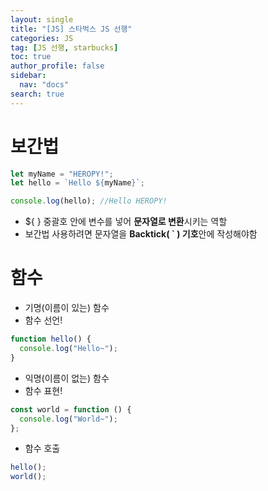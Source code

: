 ```yaml
---
layout: single
title: "[JS] 스타벅스 JS 선행"
categories: JS
tag: [JS 선행, starbucks]
toc: true
author_profile: false
sidebar:
  nav: "docs"
search: true
---
```


# 보간법

```js
let myName = "HEROPY!";
let hello = `Hello ${myName}`;

console.log(hello); //Hello HEROPY!
```

- ${ } 중괄호 안에 변수를 넣어 **문자열로 변환**시키는 역할
- 보간법 사용하려면 문자열을 **Backtick( ` ) 기호**안에 작성해야함

# 함수

- 기명(이름이 있는) 함수
- 함수 선언!

```js
function hello() {
  console.log("Hello~");
}
```

- 익명(이름이 없는) 함수
- 함수 표현!

```js
const world = function () {
  console.log("World~");
};
```

- 함수 호출

```js
hello();
world();
```
